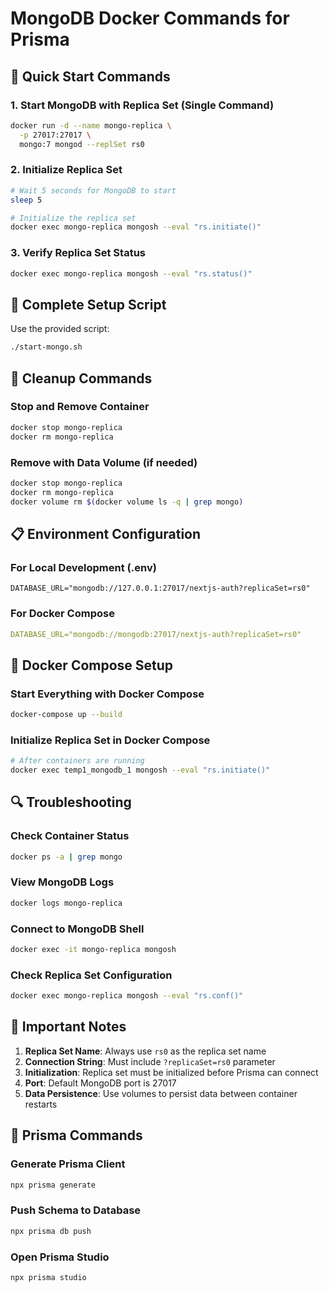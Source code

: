 # MongoDB Docker Commands for Prisma

## 🐳 Quick Start Commands

### 1. Start MongoDB with Replica Set (Single Command)
```bash
docker run -d --name mongo-replica \
  -p 27017:27017 \
  mongo:7 mongod --replSet rs0
```

### 2. Initialize Replica Set
```bash
# Wait 5 seconds for MongoDB to start
sleep 5

# Initialize the replica set
docker exec mongo-replica mongosh --eval "rs.initiate()"
```

### 3. Verify Replica Set Status
```bash
docker exec mongo-replica mongosh --eval "rs.status()"
```

## 🔧 Complete Setup Script

Use the provided script:
```bash
./start-mongo.sh
```

## 🛑 Cleanup Commands

### Stop and Remove Container
```bash
docker stop mongo-replica
docker rm mongo-replica
```

### Remove with Data Volume (if needed)
```bash
docker stop mongo-replica
docker rm mongo-replica
docker volume rm $(docker volume ls -q | grep mongo)
```

## 📋 Environment Configuration

### For Local Development (.env)
```env
DATABASE_URL="mongodb://127.0.0.1:27017/nextjs-auth?replicaSet=rs0"
```

### For Docker Compose
```yaml
DATABASE_URL="mongodb://mongodb:27017/nextjs-auth?replicaSet=rs0"
```

## 🚀 Docker Compose Setup

### Start Everything with Docker Compose
```bash
docker-compose up --build
```

### Initialize Replica Set in Docker Compose
```bash
# After containers are running
docker exec temp1_mongodb_1 mongosh --eval "rs.initiate()"
```

## 🔍 Troubleshooting

### Check Container Status
```bash
docker ps -a | grep mongo
```

### View MongoDB Logs
```bash
docker logs mongo-replica
```

### Connect to MongoDB Shell
```bash
docker exec -it mongo-replica mongosh
```

### Check Replica Set Configuration
```bash
docker exec mongo-replica mongosh --eval "rs.conf()"
```

## 📝 Important Notes

1. **Replica Set Name**: Always use `rs0` as the replica set name
2. **Connection String**: Must include `?replicaSet=rs0` parameter
3. **Initialization**: Replica set must be initialized before Prisma can connect
4. **Port**: Default MongoDB port is 27017
5. **Data Persistence**: Use volumes to persist data between container restarts

## 🎯 Prisma Commands

### Generate Prisma Client
```bash
npx prisma generate
```

### Push Schema to Database
```bash
npx prisma db push
```

### Open Prisma Studio
```bash
npx prisma studio
```
